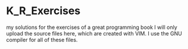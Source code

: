 K_R_Exercises
=============

my solutions for the exercises of a great programming book
I will only upload the source files here, which are created with VIM.
I use the GNU compiler for all of these files.
